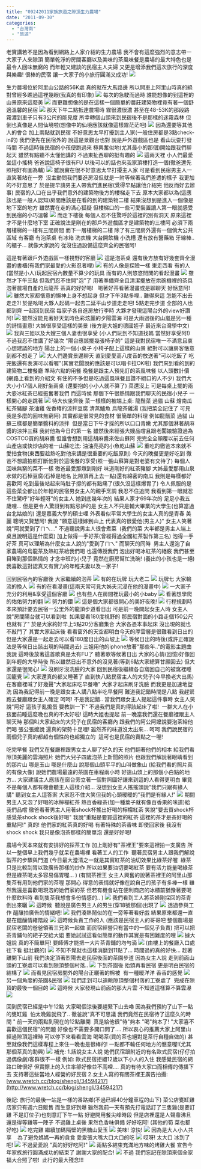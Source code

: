 ```yaml
---
title: "09242011家族旅遊之隙頂生力農場"
date: "2011-09-30"
categories: 
  - "台灣南"
  - "旅遊"
---
```


老實講若不是因為看到網路上人家介紹的生力農場 我不會有這麼強烈的意志帶一大家子人來隙頂 簡單乾淨的房間客廳以及美味的茶風味餐是農場的最大特色也是最令人回味無窮的 而年輕又建談的民宿主人夫婦 又更是增添我們這次旅行的深度與樂趣! 很棒的民宿 讓一大家子的小旅行圓滿又成功! ![](images/6186964149_9d1c8033f6.jpg)

生力農場位於阿里山公路的56K處 真的就在大馬路邊 所以開車上阿里山時真的絕對曾經多瞧過這裡幾眼(我真的有印象) ![](images/6187486510_be9b9b1295.jpg) 每次的急駛而過時 誰能想像的到這裡的山景原來這麼美 ![](images/6187491290_7bf9163528.jpg) 而更難想像的是在這樣一個簡單的農莊建築物裡竟有著一個舒適溫馨的民宿 ![](images/6186970269_45675c48b9.jpg) 那天下午二點抵達農場時 霧很濃很濃 甚至在48-53K的那段路 霧濃到車子只有3公尺的能見度 所幸轉個山頭來到民宿後不是那樣的迷霧森林 但倒也真像是人間仙境啦(想像中的仙境應該就像這樣霧茫茫吧) ![](images/6186969999_e25f9dc399.jpg) 因為還要等其他人的會合 加上兩點就到民宿 不好意思太早打擾到主人家(一般住房都是3點check-in的) 我們便先在民宿外的 說這是景觀台也對 說是戶外遊戲區也是 看山玩耍打發時間 不過這時後民宿的小孩便跑過來 極興奮似地(尤其最小的那個)開始跟我們聊起天 雖然有點聽不太懂他講的 不過東扯西聊的挺有趣的 ![](images/6187491200_60d6393c86.jpg) 這兩天裡 小人們最愛坐這小搖椅 爸爸說這椅子很有FU 以後可以的話也來我家頂樓打造一個(徹爸還先照相好有圖為輔) ![](images/6187491088_64d41ba4f1.jpg) 雖說實在很不好意思太早打擾主人家 可是看到民宿男主人一直笑著站在一旁  沒主動問我們要進房沒但就是一附等候著我們差遣的樣子 我更加的不好意思了 於是提早請男主人帶我們進民宿(覺得早點讓他介紹完 他反而好去辦事) 民宿的入口在出乎我們意外的建築物後方的樓梯走下去 原本大家都以為(這應該也是一般人認知)房間應該是在看的到的建築物二樓 結果沒想到是進入一個像是地下室的地方 雖然實在走的滿心狐疑 但樓梯口的一些可愛裝置讓人第一眼就感受到民宿的小巧溫馨 ![](images/6187491460_bee322aae0.jpg) 而走下樓後 每個人忍不住驚呼於這裡的別有洞天 原來這裡才不是什麼地下室 正確說法是剛在的那戶外遊戲區才是建築物的三樓阿 必須下兩層樓梯的一樓有三間房間 而下一層樓梯的二樓 除了有三間房外還有一個倘大公共區域 有客廳 有泡茶桌 有冰箱 洗衣機 大台開飲機 小洗槽 還有放有醫藥箱 牙線棒..的櫃子... 就像大家說的 從沒住過設備這麼齊全的民宿阿!

這是有著跟戶外遊戲區一樣視野的客廳 ![](images/6187491816_84e689b61a.jpg) 這是泡茶桌 還有後方放有好幾套齊全漫畫的書櫃(有我們家最愛的火影忍者哩) ![](images/6186969553_b2b9d2d96f.jpg) 有的人像是探險一樣 東走西看 有的人(當然是小人)玩起民宿內數量不算少的玩具 而有的人則悠悠閒閒的看起漫畫 ![](images/6187491602_733c683179.jpg) 雖然才下午三點 但我們忍不住開"泡"了 用著準備齊全且清潔擺放在烘碗機裡的茶具泡著農場自產的烏龍茶 茶真的好好喝!   喝著好茶看著漫畫或是聊聊天 好愜意阿! ![](images/6187491708_ef671c6d0e.jpg) 雖然大家都愜意的懶神上身不想起身 但才下午3點多哩.. 難得來這 怎能不出去走走?! 於是吆喝大夥人起碼一起去二延平山步道走走吧! 5點走完步道 全部的人也都到齊 一起回到民宿 每家子各自進房放行李時 大夥才發現這陽台外的view好讚阿! ![](images/6187485776_f54c0cefe5.jpg) 雖然沒能見著好天氣時色彩炫麗的夕陽雲海 可是大雨過後的山嵐是另一種的詩情畫意! 大姊很享受這樣的美景 (後方是大姐的德國姪子 最近來台灣學中文) ![](images/6186964317_eda06f21b5.jpg) 我與三姐以及大嫂三個人妻也很享受 (小人們玩到不知道找媽 當然好享受阿!) 不過我忍不住講了好幾次 "陽台應該擺幾張椅子的" 這是我對民宿唯一不滿意且衷心想建議的地方 陽台上的一個小桌子 小椅子配上這樣的山景 絕對可以讓房客愜意到都不想走了 ![](images/6187485938_3e3e1d12eb.jpg) 大人們邊賞景邊聊天 直到愛愛高八度音的放送著"可以吃飯了 吃完飯還有表演可以看喔"(其實老闆說的應該是可以唱卡拉OK啦) 我們來到看的到的建築物二樓餐廳 準時六點的用餐 晚餐是跟主人預先訂的茶風味餐 以人頭數計價 (網路上看到的介紹文 有住的不多但是吃過這風味餐且讚不絕口的人不少) 我們大大小小17個人剛好坐兩桌 (還要抱的小小人就不算了) 菜還沒上 可是每桌上擺的兩大壺冰紅茶已經振奮著我們 而這時侯 那個下午很熱情跟我們聊天的民宿小兒子 一樣開心的走跳著 ![](images/6186963647_1917ba4f33.jpg) 待大伙坐齊後 菜一樣樣的被端上桌: 龍鬚菜 過貓 山蘇 燴南瓜 紅茶豬腳 茶油雞 佐香椿的涼拌豆腐 清蒸鱸魚 烏龍茶雞湯 (我把菜全記住了 可見我是多麼的回味無窮阿) 其實都是很常見的食材 很簡單的料理 例如龍鬚菜 過貓 山蘇三樣都是簡單醬料的涼拌  但是當日下午才採的所以口口青嫩 尤其那個淋著胡麻醬的涼拌三蘇 我封他為今日的第一名 雖然後來經張大嫂品嚐且跟老闆娘驗證過為COSTCO買的胡麻醬 但誰會想到用這胡麻醬來佐山蘇阿 完完全全顛覆以前去任何山產店或快炒店的唯一山蘇吃法: 油油亮亮的小魚乾山蘇 ![](images/6186963549_83b28c07e0.jpg) 重吃的徹爸本來就不愛拍食物(東西要趁熱吃對他來講是很重要的吃飯原則) 今天的晚餐更是好吃到 徹爸不想讓拍照打斷他對於這晚餐的享受(照一張山蘇算是對老婆有交待了) 每個人回味無窮的菜不一樣 徹爸最愛那燉到剛好 味道剛好的紅茶豬腳 大姊最愛那用山泉水做的石棹豆腐(石棹是地名 比隙頂再上去一點)還有綿密的南瓜 我則是每樣都好喜歡阿 吃到最後站起來時肚子撐的都有點痛了(很久沒這樣爆胃了) 令人佩服的是這些菜全都出於年輕的民宿男女主人的親手烹調 我忍不住追問 我看到第一眼就忍不住驚呼"好年輕呀"的女主人 她到底幾年次的 結果人家才69年次的 足足小我五歲哩... 但是更令人驚訝到有點忌妒的是 女主人不只是輔大畢業的大學生(也算當過台北姑娘的) 還是嘉義大學的碩士哩 外表看似平常大學生的女主人真的是青春 美麗 聰明又賢慧阿! 我說 "願意這樣嫁到山上 代表真的很愛他(男主人)" 女主人笑著說"阿就愛到了ㄇㄟ..." 不過聽說男主人很會煮菜  (我們的菜 大半都是男主人端上桌且說明這是什麼菜) 加上做得一手好茶(曾經得過全國紅茶製作第三名) 泡得一手好茶 真可以理解為什麼女主人說的"愛到了ㄇㄟ" 而聊天的同時  男主人還泡了自家農場的烏龍茶及熱紅茶給我們喝 也還傳授我們 泡出好喝冰紅茶的絕竅 我們甚至目睹到那個熱情的 才念中班的小兒子 竟然在廚房幫忙洗碗! (養出的小孩也是一絕) 我喜歡這對認真又有實力的年輕夫妻以及一家子!

回到民宿內的客廳後 大家繼續的泡茶 ![](images/6186963339_49009ac3c9.jpg) 有的在玩牌 玩大老二 ![](images/6186962801_c4a29a7578.jpg) 玩牌七 大家輪流的換人 ![](images/6187483692_1d3f64a11f.jpg) 有的在看漫畫(這兩天常可見大姊夫沉浸在他的漫畫中) ![](images/6186962897_0b684ed8ff.jpg) 一大家子充分的利用&享受這個客廳 ![](images/6186962623_0b701bdd04.jpg) 也有些人在房間裡玩最小的小baby ![](images/6186962149_e0212a3242.jpg) 看著想學爬的佑佑努力的翻 ![](images/6186962237_3abf2494a5.jpg) 努力的鑽 ![](images/6187484530_07eeb8b593.jpg) 這是個大家都很開心的美好夜晚! ![](images/6187484032_76801ab1ec.jpg) 行程規劃時本來預計要去民宿一公里外的龍頂步道看日出 可是前一晚問起女主人時 女主人說"房間陽台就可以看到啦  如果要看180度視野的 那民宿對面的小路走個150公尺也就有了" 於是大家約好早上5點20分客廳集合 大家各憑本事起床 沒出現的就也不敲門了 其實大家起床後 看看窗外的天空都明白今天的厚雲層是很難看到日出的 但是大家還是一起走去可以看180度日出的山坡上 ![](images/6187483404_448bc1d0e5.jpg) 等候日出的時後(或許正確說法是等候日出該出現的時間過去) 三姐用他的iphone放著"那些年.."的電影主題曲 我說 這時後放著這首歌真是太有FU了 聽著歌等候著日出 大家的心情(回憶)好像回到年輕的大學時後 所以雖然日出不意外的沒見著(等到6點大家總算甘願回去) 但大家還是很開心! ![](images/6186961395_4227a40aba.jpg) 沒刷牙沒洗臉的大家 回到民宿後繼續各自窩回自己的被窩裡睡回籠覺 ![](images/6186960847_3b2a6337af.jpg) 大家還真的都又睡著了 直到快八點民宿主人的大兒子(今早換老大出馬)在客廳裡喊了好幾聲"大家起床吃早餐嚕" 大家才起床刷牙洗臉 而我更是加速地盥洗 因為我記得前一晚是跟女主人講八點半吃早餐阿 難道我記錯時間是八點 我趕緊跑去餐廳跟女主人確定 呵呵! 不是我記錯.. 當我們跟女主人提起這件事時 女主人笑說"阿好 這孩子亂搗蛋 要教訓一下" 不過我們是真的得該起床了啦!  一群大人在小孩面前睡這麼晚也真的不太好啦! 這時大姐也提起 前一晚當我們還在餐廳裡跟主人聊天時 那個叫大家起床的大兒子在民宿的客廳內 跟我們的阿公阿嬤說要泡茶給他們喝 張公張嬤說 還真的架勢十足哩! 雖然茶的味道沒太出來... 呵呵 我們說民宿的兩個兒子真的都超有個性的也超獨立的  這可也是民宿的賣點之一喔!

吃完早餐 我們又在餐廳裡跟男女主人聊了好久的天 他們翻著他們的相本 給我們看隙頂美麗的雲海照片 她們大兒子四歲泡茶上新聞的照片 也跟我們解說著眼睛看到的那片山 哪是玉山 哪是什麼山 說那個山頭平平的山叫做象山 (給我們看的照片真的有像大像) 說她們農場最遠的茶園在車程兩小時 好遠山頭上的那個小白點的地方... 大家建議主人應該在窗台旁立著一個對照圖好讓來到這的人看得更明白 畢竟不是每個人都有機會聽主人這樣介紹... 沒想到女主人搖搖頭說"我們只跟有緣人講" 聽到女主人這答案 大家忍不住大笑但我的心頭暖暖的"我們是有緣人!" ![](images/6187482756_01f4f69603.jpg) 期間男主人又泡了好喝的冰檸檬紅茶 熱百香綠茶(加一種葉子就有像百香果的味道)給我們品嚐 徹爸看著男主人用著shock杯搖出好喝的檸檬紅茶 笑說"要去買shock杯 感覺茶shock shock後好喝" 我說"重點是要買這裡的紅茶 這裡的茶才是茶好喝的重點阿!" 真的! 他們家的紅茶真的好喝 有著特殊的茶香味 即使回家後 我沒有shock shock 我只是像泡茶那樣的簡單泡 還是好好喝!

農場今天本來就有安排好的採茶工作 加上剛好有"茶裡王"要來這裡拍一支廣告 所以一整個早上我們幾乎就呆在農場裡 看著工人的工作  聽著民宿男主人跟我們解說製茶的步驟與門道 (今日最大澄清之一就是其實紅茶的油切效果比綠茶好喔  綠茶只是比較刮胃以致廣告那樣的炒作 所以如果要油切要喝紅茶 要有活力能量喝綠茶 但是綠茶喝太多容易傷胃喔... ) (有關茶裡王 女主人興奮的說著茶裡王的阿里山那隻茶有用到他們家的茶喔 那開心 得意的表情就好像在說自己的孩子有多棒一樣 雖然我還是喜歡喝現泡的她們家的茶 但若有機會站在便利商店的冰櫃前猶豫著要喝什麼飲料時 看到隻茶我想會多份情感的.. ) ![](images/6187482878_a4abac228b.jpg) 我們看到工人將茶婦剛採回的茶青倒出來曬 ![](images/6186960573_23185be26b.jpg) 這時候  聽說是廣告男主人的男生(穿18號那個)出現了 ![](images/6187482576_0d449d231a.jpg) 透過參與工作 醞釀拍廣告的情緒吧! ![](images/6186960361_501654579a.jpg) 我們湊熱鬧似的在一旁等著看好戲 結果原來都還一直是在醞釀情緒階段 ![](images/6187482372_ebf90de4bb.jpg) 這時候負責工作的人 (應該是民宿主人的哥哥吧 整個農場是民宿老闆的爸爸領著三兄弟一起做 而民宿經營只有當中的一個兒子負責) 把可以把茶青鋪勻的耙子交給大姐 要她試試這看似簡單的動作其實是有困難度的哩 ![](images/6186960181_224fe03469.jpg) 據大姐說 真的不簡單阿! 要師傅才能把一大片茶青鋪的均勻滴 ![](images/6186959855_76ff6e18d0.jpg) (由樓上的餐廳入口處往下看 挺壯觀的) ![](images/6187481744_f8e386fd43.jpg) 不知不覺就也這樣消磨到11點了... 時間過的真的好快... 趁著離開下山前 我們決定頂著烈陽去走民宿後面的茶園步道 因為女主人說 走到前面山頭的工寮處可以看到隙頂整個村落.. ![](images/6187482174_e4f58785fb.jpg) 下到茶園後 抬頭再看民宿 更是明白民宿的結構了 ![](images/6186959523_56106864ab.jpg) 而看見民宿房間外的陽台正曬著的棉被  有一種暖洋洋 香香的感覺 ![](images/6186959007_9a7b8543b4.jpg) 另一個角度的茶園&民宿 ![](images/6186959117_68ceeb8845.jpg) 我們走到可以遠眺隙頂整個村落的工寮處了  完成在隙頂的最後一個目的 ![](images/6186959357_00ba624f1e.jpg) 這時候 大家發現山前面的那大片雲 不知道這樣算不算雲瀑 ![](images/6187481244_3faa7126d1.jpg)

回到民宿已經是中午12點 大家喝個涼後要趕緊下山去嚕 因為我們預約了山下一點的甕缸雞  怕太晚雞就飛了.. 徹爸說"真不可思議 我們竟然在民宿待了這麼久的時間 " 前一天的兩點到現在的12點離開  真是給他很"待"夠本 "喝"夠本了! "大家喜不喜歡這個民宿"的問題 好像也不需要多開口問了.... 所以衷心的推薦大家上阿里山經過隙頂這裡時 可以停下來看看雲海 喝喝茶(買的茶也絕對是茶行自種自做的) 甚至就像我們這樣專程上來住一晚也是很棒的! 一點都不輸任何地方的愜意喔!(尤其那個茶真的助興) ![](images/6187478334_36bfe2c4fa.jpg) 補充: 1.話說女主人說 她們民宿跟附近的有名歐式民宿(仔仔拍過偶像劇)客群很不一樣 例如: 歐式民宿拒絕12歲以下小人的入住 我感覺民宿的網路口碑很好 但實際上的入住率卻好像並不高哩.... 真的有待大家口而相傳的傳播下去 支持著這些當地人經營的好民宿 2.女主人寫的有關茶裡王廣告拍攝:　[www.wretch.cc/blog/shengli/34594217](http://www.wretch.cc/blog/shengli/34594217)

後記: 旅行的最後一站是一樣的番路鄉(不過已經40分鐘車程的山下) 菜公店甕缸雞 店家只有週六日販售 而生意好到爆 雖然我前一天有預先打電話訂了三隻雞(是要訂雞 不是訂位子)也刻意訂下午一點 好避開用餐尖峰時段 但是店裡還是人聲鼎沸且還是得等雞等一陣子 不過雞上桌後 果然色香味俱備 好好吃阿! (其他的筍 菜也都好吃) ![](images/6187478160_dafef37f1a.jpg) 吃完雞 繼續加碼隔壁的黑糖山愛玉 ![](images/6187478092_04eb2afcbc.jpg) 美味! 涼快! ![](images/6187477932_4af4f40917.jpg) 因為是大人小人共享    為了避免媽媽一再的貪食 愛愛張大嘴大口大口的吃 ![](images/6187477834_0435cfb171.jpg) 哎呀! 太大口 冰到了吧! ![](images/6187477754_1f833df987.jpg) 不過愛愛說 "真的好好吃阿!" ![](images/6186955499_1a64301054.jpg) 兩點多結束充滿地方味的烤雞大餐 宣告今年家族旅行圓滿成功的結束了 謝謝大家的配合! ![](images/6187477328_a283f14c10.jpg) 不過 我們忘記在隙頂來個全家福大合照了啦!  此行的最大殘念!!!
